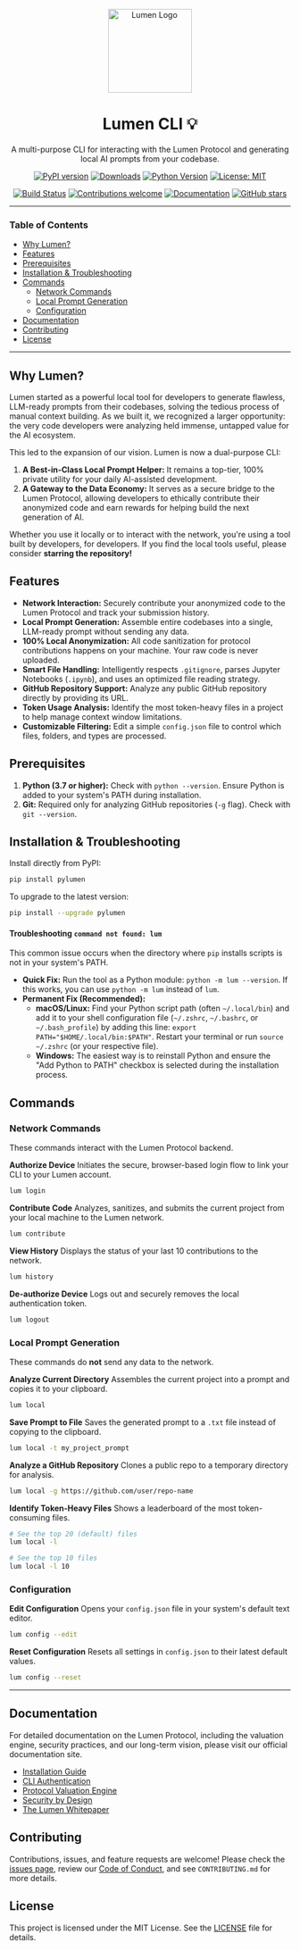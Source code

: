 <p align="center">
  <img src="./docs/logo.png" alt="Lumen Logo" width="150">
</p>

<h1 align="center">Lumen CLI 💡</h1>

<p align="center">
  A multi-purpose CLI for interacting with the Lumen Protocol and generating local AI prompts from your codebase.
</p>

<p align="center">
    <a href="https://badge.fury.io/py/pylumen"><img src="https://badge.fury.io/py/pylumen.svg" alt="PyPI version"></a>
    <a href="https://pepy.tech/project/pylumen"><img src="https://static.pepy.tech/badge/pylumen" alt="Downloads"></a>
    <a href="https://pypi.org/project/pylumen/"><img src="https://img.shields.io/pypi/pyversions/pylumen.svg" alt="Python Version"></a>
    <a href="https://opensource.org/licenses/MIT"><img src="https://img.shields.io/badge/License-MIT-yellow.svg" alt="License: MIT"></a>
</p>
<p align="center">
    <a href="https://github.com/Far3000-YT/lumen/actions/workflows/release.yaml"><img src="https://github.com/Far3000-YT/lumen/actions/workflows/release.yaml/badge.svg" alt="Build Status"></a>
    <a href="https://github.com/Far3000-YT/lumen/blob/main/CONTRIBUTING.md"><img src="https://img.shields.io/badge/contributions-welcome-brightgreen.svg?style=flat" alt="Contributions welcome"></a>
    <a href="https://lumen.onl/docs/introduction"><img src="https://img.shields.io/badge/docs-lumen.onl-13131A.svg" alt="Documentation"></a>
    <a href="https://github.com/Far3000-YT/lumen/stargazers/"><img src="https://img.shields.io/github/stars/Far3000-YT/lumen.svg?style=social&label=Star" alt="GitHub stars"></a>
</p>

---

### Table of Contents

-   [Why Lumen?](#why-lumen)
-   [Features](#features)
-   [Prerequisites](#prerequisites)
-   [Installation & Troubleshooting](#installation--troubleshooting)
-   [Commands](#commands)
    -   [Network Commands](#network-commands)
    -   [Local Prompt Generation](#local-prompt-generation)
    -   [Configuration](#configuration)
-   [Documentation](#documentation)
-   [Contributing](#contributing)
-   [License](#license)

---

<h2 id="why-lumen">Why Lumen?</h2>

Lumen started as a powerful local tool for developers to generate flawless, LLM-ready prompts from their codebases, solving the tedious process of manual context building. As we built it, we recognized a larger opportunity: the very code developers were analyzing held immense, untapped value for the AI ecosystem.

This led to the expansion of our vision. Lumen is now a dual-purpose CLI:
1.  **A Best-in-Class Local Prompt Helper:** It remains a top-tier, 100% private utility for your daily AI-assisted development.
2.  **A Gateway to the Data Economy:** It serves as a secure bridge to the Lumen Protocol, allowing developers to ethically contribute their anonymized code and earn rewards for helping build the next generation of AI.

Whether you use it locally or to interact with the network, you're using a tool built by developers, for developers. If you find the local tools useful, please consider **starring the repository!**

<h2 id="features">Features</h2>

*   **Network Interaction:** Securely contribute your anonymized code to the Lumen Protocol and track your submission history.
*   **Local Prompt Generation:** Assemble entire codebases into a single, LLM-ready prompt without sending any data.
*   **100% Local Anonymization:** All code sanitization for protocol contributions happens on your machine. Your raw code is never uploaded.
*   **Smart File Handling:** Intelligently respects `.gitignore`, parses Jupyter Notebooks (`.ipynb`), and uses an optimized file reading strategy.
*   **GitHub Repository Support:** Analyze any public GitHub repository directly by providing its URL.
*   **Token Usage Analysis:** Identify the most token-heavy files in a project to help manage context window limitations.
*   **Customizable Filtering:** Edit a simple `config.json` file to control which files, folders, and types are processed.

<h2 id="prerequisites">Prerequisites</h2>

1.  **Python (3.7 or higher):** Check with `python --version`. Ensure Python is added to your system's PATH during installation.
2.  **Git:** Required only for analyzing GitHub repositories (`-g` flag). Check with `git --version`.

<h2 id="installation--troubleshooting">Installation & Troubleshooting</h2>

Install directly from PyPI:

```bash
pip install pylumen
```

To upgrade to the latest version:
```bash
pip install --upgrade pylumen
```

#### Troubleshooting `command not found: lum`
This common issue occurs when the directory where `pip` installs scripts is not in your system's PATH.

*   **Quick Fix:** Run the tool as a Python module: `python -m lum --version`. If this works, you can use `python -m lum` instead of `lum`.
*   **Permanent Fix (Recommended):**
    *   **macOS/Linux:** Find your Python script path (often `~/.local/bin`) and add it to your shell configuration file (`~/.zshrc`, `~/.bashrc`, or `~/.bash_profile`) by adding this line: `export PATH="$HOME/.local/bin:$PATH"`. Restart your terminal or run `source ~/.zshrc` (or your respective file).
    *   **Windows:** The easiest way is to reinstall Python and ensure the "Add Python to PATH" checkbox is selected during the installation process.

<h2 id="commands">Commands</h2>

### Network Commands
These commands interact with the Lumen Protocol backend.

**Authorize Device**
Initiates the secure, browser-based login flow to link your CLI to your Lumen account.

```bash
lum login
```

**Contribute Code**
Analyzes, sanitizes, and submits the current project from your local machine to the Lumen network.

```bash
lum contribute
```

**View History**
Displays the status of your last 10 contributions to the network.

```bash
lum history
```

**De-authorize Device**
Logs out and securely removes the local authentication token.

```bash
lum logout
```

### Local Prompt Generation
These commands do **not** send any data to the network.

**Analyze Current Directory**
Assembles the current project into a prompt and copies it to your clipboard.

```bash
lum local
```

**Save Prompt to File**
Saves the generated prompt to a `.txt` file instead of copying to the clipboard.

```bash
lum local -t my_project_prompt
```

**Analyze a GitHub Repository**
Clones a public repo to a temporary directory for analysis.

```bash
lum local -g https://github.com/user/repo-name
```

**Identify Token-Heavy Files**
Shows a leaderboard of the most token-consuming files.

```bash
# See the top 20 (default) files
lum local -l

# See the top 10 files
lum local -l 10
```

<h3 id="configuration">Configuration</h3>

**Edit Configuration**
Opens your `config.json` file in your system's default text editor.

```bash
lum config --edit
```

**Reset Configuration**
Resets all settings in `config.json` to their latest default values.

```bash
lum config --reset
```

---

<h2 id="documentation">Documentation</h2>

For detailed documentation on the Lumen Protocol, including the valuation engine, security practices, and our long-term vision, please visit our official documentation site.

-   [Installation Guide](https://lumen.onl/docs/installation)
-   [CLI Authentication](https://lumen.onl/docs/authentication)
-   [Protocol Valuation Engine](https://lumen.onl/docs/valuation)
-   [Security by Design](https://lumen.onl/docs/security)
-   [The Lumen Whitepaper](https://lumen.onl/docs/whitepaper)

<h2 id="contributing">Contributing</h2>

Contributions, issues, and feature requests are welcome! Please check the [issues page](https://github.com/Far3000-YT/lumen/issues), review our [Code of Conduct](./CODE_OF_CONDUCT.md), and see `CONTRIBUTING.md` for more details.

<h2 id="license">License</h2>

This project is licensed under the MIT License. See the [LICENSE](./LICENSE) file for details.